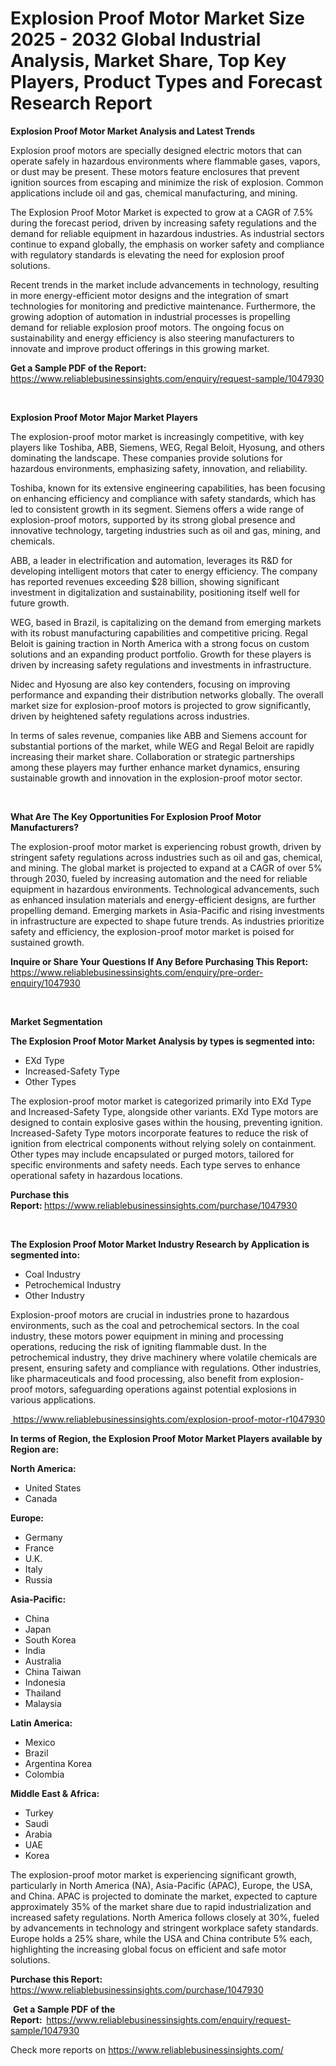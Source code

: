 <p><h1>Explosion Proof Motor Market Size 2025 - 2032 Global Industrial Analysis, Market Share, Top Key Players, Product Types and Forecast Research Report</h1></p><p><strong>Explosion Proof Motor Market Analysis and Latest Trends</strong></p>
<p><p>Explosion proof motors are specially designed electric motors that can operate safely in hazardous environments where flammable gases, vapors, or dust may be present. These motors feature enclosures that prevent ignition sources from escaping and minimize the risk of explosion. Common applications include oil and gas, chemical manufacturing, and mining.</p><p>The Explosion Proof Motor Market is expected to grow at a CAGR of 7.5% during the forecast period, driven by increasing safety regulations and the demand for reliable equipment in hazardous industries. As industrial sectors continue to expand globally, the emphasis on worker safety and compliance with regulatory standards is elevating the need for explosion proof solutions. </p><p>Recent trends in the market include advancements in technology, resulting in more energy-efficient motor designs and the integration of smart technologies for monitoring and predictive maintenance. Furthermore, the growing adoption of automation in industrial processes is propelling demand for reliable explosion proof motors. The ongoing focus on sustainability and energy efficiency is also steering manufacturers to innovate and improve product offerings in this growing market.</p></p>
<p><strong>Get a Sample PDF of the Report:&nbsp;</strong> <a href="https://www.reliablebusinessinsights.com/enquiry/request-sample/1047930?utm_campaign=2439&utm_medium=2&utm_source=Github&utm_content=ia&utm_term=21022025&utm_id=explosion-proof-motor">https://www.reliablebusinessinsights.com/enquiry/request-sample/1047930</a></p>
<p>&nbsp;</p>
<p><strong>Explosion Proof Motor Major Market Players</strong></p>
<p><p>The explosion-proof motor market is increasingly competitive, with key players like Toshiba, ABB, Siemens, WEG, Regal Beloit, Hyosung, and others dominating the landscape. These companies provide solutions for hazardous environments, emphasizing safety, innovation, and reliability.</p><p>Toshiba, known for its extensive engineering capabilities, has been focusing on enhancing efficiency and compliance with safety standards, which has led to consistent growth in its segment. Siemens offers a wide range of explosion-proof motors, supported by its strong global presence and innovative technology, targeting industries such as oil and gas, mining, and chemicals.</p><p>ABB, a leader in electrification and automation, leverages its R&D for developing intelligent motors that cater to energy efficiency. The company has reported revenues exceeding $28 billion, showing significant investment in digitalization and sustainability, positioning itself well for future growth.</p><p>WEG, based in Brazil, is capitalizing on the demand from emerging markets with its robust manufacturing capabilities and competitive pricing. Regal Beloit is gaining traction in North America with a strong focus on custom solutions and an expanding product portfolio. Growth for these players is driven by increasing safety regulations and investments in infrastructure.</p><p>Nidec and Hyosung are also key contenders, focusing on improving performance and expanding their distribution networks globally. The overall market size for explosion-proof motors is projected to grow significantly, driven by heightened safety regulations across industries.</p><p>In terms of sales revenue, companies like ABB and Siemens account for substantial portions of the market, while WEG and Regal Beloit are rapidly increasing their market share. Collaboration or strategic partnerships among these players may further enhance market dynamics, ensuring sustainable growth and innovation in the explosion-proof motor sector.</p></p>
<p>&nbsp;</p>
<p><strong>What Are The Key Opportunities For Explosion Proof Motor Manufacturers?</strong></p>
<p><p>The explosion-proof motor market is experiencing robust growth, driven by stringent safety regulations across industries such as oil and gas, chemical, and mining. The global market is projected to expand at a CAGR of over 5% through 2030, fueled by increasing automation and the need for reliable equipment in hazardous environments. Technological advancements, such as enhanced insulation materials and energy-efficient designs, are further propelling demand. Emerging markets in Asia-Pacific and rising investments in infrastructure are expected to shape future trends. As industries prioritize safety and efficiency, the explosion-proof motor market is poised for sustained growth.</p></p>
<p><strong>Inquire or Share Your Questions If Any Before Purchasing This Report:</strong> <a href="https://www.reliablebusinessinsights.com/enquiry/pre-order-enquiry/1047930?utm_campaign=2439&utm_medium=2&utm_source=Github&utm_content=ia&utm_term=21022025&utm_id=explosion-proof-motor">https://www.reliablebusinessinsights.com/enquiry/pre-order-enquiry/1047930</a></p>
<p>&nbsp;</p>
<p><strong>Market Segmentation</strong></p>
<p><strong>The Explosion Proof Motor Market Analysis by types is segmented into:</strong></p>
<p><ul><li>EXd Type</li><li>Increased-Safety Type</li><li>Other Types</li></ul></p>
<p><p>The explosion-proof motor market is categorized primarily into EXd Type and Increased-Safety Type, alongside other variants. EXd Type motors are designed to contain explosive gases within the housing, preventing ignition. Increased-Safety Type motors incorporate features to reduce the risk of ignition from electrical components without relying solely on containment. Other types may include encapsulated or purged motors, tailored for specific environments and safety needs. Each type serves to enhance operational safety in hazardous locations.</p></p>
<p><strong>Purchase this Report:&nbsp;</strong><a href="https://www.reliablebusinessinsights.com/purchase/1047930?utm_campaign=2439&utm_medium=2&utm_source=Github&utm_content=ia&utm_term=21022025&utm_id=explosion-proof-motor">https://www.reliablebusinessinsights.com/purchase/1047930</a></p>
<p>&nbsp;</p>
<p><strong>The Explosion Proof Motor Market Industry Research by Application is segmented into:</strong></p>
<p><ul><li>Coal Industry</li><li>Petrochemical Industry</li><li>Other Industry</li></ul></p>
<p><p>Explosion-proof motors are crucial in industries prone to hazardous environments, such as the coal and petrochemical sectors. In the coal industry, these motors power equipment in mining and processing operations, reducing the risk of igniting flammable dust. In the petrochemical industry, they drive machinery where volatile chemicals are present, ensuring safety and compliance with regulations. Other industries, like pharmaceuticals and food processing, also benefit from explosion-proof motors, safeguarding operations against potential explosions in various applications.</p></p>
<p><a href="https://www.reliablebusinessinsights.com/explosion-proof-motor-r1047930?utm_campaign=2439&utm_medium=2&utm_source=Github&utm_content=ia&utm_term=21022025&utm_id=explosion-proof-motor">&nbsp;https://www.reliablebusinessinsights.com/explosion-proof-motor-r1047930</a></p>
<p><strong>In terms of Region, the Explosion Proof Motor Market Players available by Region are:</strong></p>
<p>
    <p> <strong> North America: </strong>
        <ul>
            <li>United States</li>
            <li>Canada</li>
        </ul>
        </p> 
    <p> <strong> Europe: </strong>
        <ul>
            <li>Germany</li>
            <li>France</li>
            <li>U.K.</li>
            <li>Italy</li>
            <li>Russia</li>
        </ul>
        </p> 
    <p> <strong> Asia-Pacific: </strong>
        <ul>
            <li>China</li>
            <li>Japan</li>
            <li>South Korea</li>
            <li>India</li>
            <li>Australia</li>
            <li>China Taiwan</li>
            <li>Indonesia</li>
            <li>Thailand</li>
            <li>Malaysia</li>
        </ul>
        </p> 
    <p> <strong> Latin America: </strong>
        <ul>
            <li>Mexico</li>
            <li>Brazil</li>
            <li>Argentina Korea</li>
            <li>Colombia</li>
        </ul>
        </p> 
    <p> <strong> Middle East & Africa: </strong>
        <ul>
            <li>Turkey</li>
            <li>Saudi</li>
            <li>Arabia</li>
            <li>UAE</li>
            <li>Korea</li>
        </ul>
    </p>
    </p>
<p><p>The explosion-proof motor market is experiencing significant growth, particularly in North America (NA), Asia-Pacific (APAC), Europe, the USA, and China. APAC is projected to dominate the market, expected to capture approximately 35% of the market share due to rapid industrialization and increased safety regulations. North America follows closely at 30%, fueled by advancements in technology and stringent workplace safety standards. Europe holds a 25% share, while the USA and China contribute 5% each, highlighting the increasing global focus on efficient and safe motor solutions.</p></p>
<p><strong>Purchase this Report: </strong><a href="https://www.reliablebusinessinsights.com/purchase/1047930?utm_campaign=2439&utm_medium=2&utm_source=Github&utm_content=ia&utm_term=21022025&utm_id=explosion-proof-motor">https://www.reliablebusinessinsights.com/purchase/1047930</a></p>
<p>&nbsp;<strong>Get a Sample PDF of the Report:&nbsp;&nbsp;</strong><a href="https://www.reliablebusinessinsights.com/enquiry/request-sample/1047930?utm_campaign=2439&utm_medium=2&utm_source=Github&utm_content=ia&utm_term=21022025&utm_id=explosion-proof-motor">https://www.reliablebusinessinsights.com/enquiry/request-sample/1047930</a></p>
<p><strong></strong></p>
<p>Check more reports on <a href="https://www.reliablebusinessinsights.com/?utm_campaign=2439&utm_medium=2&utm_source=Github&utm_content=ia&utm_term=21022025&utm_id=explosion-proof-motor">https://www.reliablebusinessinsights.com/</a></p>